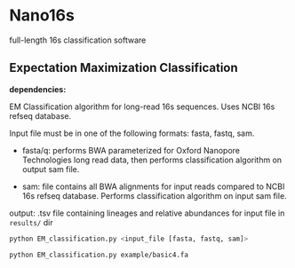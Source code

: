 # Nano16s

full-length 16s classification software


## Expectation Maximization Classification

**dependencies:**




EM Classification algorithm for long-read 16s sequences. Uses NCBI 16s refseq database.

Input file must be in one of the following formats: fasta, fastq, sam.

* fasta/q: performs BWA parameterized for Oxford Nanopore Technologies long read data, then performs classification algorithm on output sam file.

* sam: file contains all BWA alignments for input reads compared to NCBI 16s refseq database. Performs classification algorithm on input sam file.

output: .tsv file containing lineages and relative abundances for input file in `results/` dir

```bash
python EM_classification.py <input_file [fasta, fastq, sam]>
```

```bash
python EM_classification.py example/basic4.fa
```
